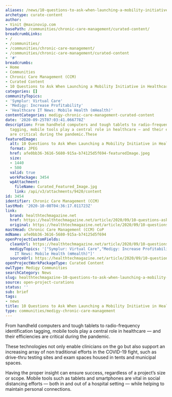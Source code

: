 ```yaml
---
aliases: /news/10-questions-to-ask-when-launching-a-mobility-initiative-in-healthcare
archetype: curate-content
author:
- Vinit @maxinovip.com
basePath: /communities/chronic-care-management/curated-content/
breadcrumbLinks:
- /
- /communities/
- /communities/chronic-care-management/
- /communities/chronic-care-management/curated-content
- '#'
breadcrumbs:
- Home
- Communities
- Chronic Care Management (CCM)
- Curated Content
- 10 Questions to Ask When Launching a Mobility Initiative in Healthcare
categories: []
communityTopics:
- 'Symplur: Virtual Care'
- 'Medigy: Increase Profitability'
- 'Healthcare IT News: Mobile Health (mHealth)'
contentCategories: medigy-chronic-care-management-curated-content
date: '2020-09-25T07:03:41.066778Z'
description: From handheld computers and tough tablets to radio-frequency identification
  tagging, mobile tools play a central role in healthcare — and their efficiencies
  are critical during the pandemic.These
featuredImage:
  alt: 10 Questions to Ask When Launching a Mobility Initiative in Healthcare
  format: JPEG
  href: afe0bb36-3616-5680-915a-b74125d5f694-featuredImage.jpeg
  size:
  - 1440
  - 500
  valid: true
  workPackage: 3454
  wpAttachment:
    fileName: Curated_Featured_Image.jpg
    link: /api/v3/attachments/9420/content
id: 3454
identifier: Chronic Care Management (CCM)
lastMod: '2020-10-08T04:36:17.011723Z'
link:
  brand: healthtechmagazine.net
  href: https://healthtechmagazine.net/article/2020/09/10-questions-ask-when-launching-mobility-initiative-healthcare
  original: https://healthtechmagazine.net/article/2020/09/10-questions-ask-when-launching-mobility-initiative-healthcare
mastHead: Chronic Care Management (CCM) CoP
mdName: afe0bb36-3616-5680-915a-b74125d5f694
openProjectCustomFields:
  cleanUrl: https://healthtechmagazine.net/article/2020/09/10-questions-ask-when-launching-mobility-initiative-healthcare
  medigyTopics: '["Symplur: Virtual Care","Medigy: Increase Profitability","Healthcare
    IT News: Mobile Health (mHealth)"]'
  sourceUrl: https://healthtechmagazine.net/article/2020/09/10-questions-ask-when-launching-mobility-initiative-healthcare
openProjectWorkPackageType: Curated Content
owlType: Medigy Communities
searchCategory: News
slug: healthtechmagazine-10-questions-to-ask-when-launching-a-mobility-initiative-in-healthcare
source: open-project-curations
status: ''
sub: brief
tags:
- news
title: 10 Questions to Ask When Launching a Mobility Initiative in Healthcare
type: communities/medigy-chronic-care-management
---
```


<p>From handheld computers and tough tablets to radio-frequency identification tagging, mobile tools play a central role in healthcare — and their efficiencies are critical during the pandemic.</p><p>These technologies not only enable clinicians on the go but also support an increasing array of non traditional efforts in the COVID-19 fight, such as drive-thru testing sites and exam spaces housed in tents and municipal spaces.</p><p>Having the proper insight can ensure success, regardless of a project’s size or scope. Mobile tools such as tablets and smartphones are vital in social distancing efforts — both in and out of a hospital setting — while helping to maintain personal connections.</p>
